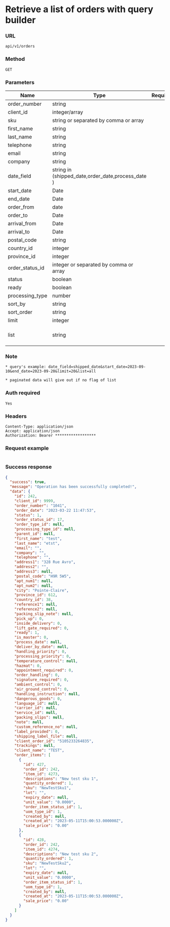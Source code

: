 # Retrieve a list of orders with query builder

### URL

```text
api/v1/orders
```

### Method

```text
GET
```

### Parameters

| Name            | Type                                              | Required | Default | Description                                                  |
|-----------------|---------------------------------------------------|----------|---------|--------------------------------------------------------------|
| order_number    | string                                            |          |         |                                                              |
| client_id       | integer/array                                     |          |         |                                                              |
| sku             | string  or separated by comma or array            |          |         |                                                              |
| first_name      | string                                            |          |         |                                                              |
| last_name       | string                                            |          |         |                                                              |
| telephone       | string                                            |          |         |                                                              |
| email           | string                                            |          |         |                                                              |
| company         | string                                            |          |         |                                                              |
| date_field      | string in (shipped_date,order_date,process_date ) |          |         |                                                              |
| start_date      | Date                                              |          |         |                                                              |
| end_date        | Date                                              |          |         |                                                              |
| order_from      | date                                              |          |         |                                                              |
| order_to        | Date                                              |          |         |                                                              |
| arrival_from    | Date                                              |          |         |                                                              |
| arrival_to      | Date                                              |          |         |                                                              |
| postal_code     | string                                            |          |         |                                                              |
| country_id      | integer                                           |          |         |                                                              |
| province_id     | integer                                           |          |         |                                                              |
| order_status_id | integer or separated by comma or array            |          |         |                                                              |
| status          | boolean                                           |          |         |                                                              |
| ready           | boolean                                           |          |         |                                                              |
| processing_type | number                                            |          |         |                                                              |
| sort_by         | string                                            |          |         | any of above field                                           |
| sort_order      | string                                            |          |         | DESC/ASC                                                     |
| limit           | integer                                           |          |         | <200                                                         |
| list            | string                                            |          |         | all/first/last/count/take/auto-complete (default: paginated) |

### Note

```text
* query's example: date_field=shipped_date&start_date=2023-09-10&end_date=2023-09-20&limit=20&list=all

* paginated data will give out if no flag of list
```

### Auth required

```text
Yes
```

### Headers

```text
Content-Type: application/json
Accept: application/json
Authorization: Bearer ******************
```

### Request example

```json

```

### Success response

```json
{
  "success": true,
  "message": "Operation has been successfully completed!",
  "data": {
    "id": 242,
    "client_id": 9999,
    "order_number": "1041",
    "order_date": "2023-03-22 11:47:53",
    "status": 1,
    "order_status_id": 17,
    "order_type_id": null,
    "processing_type_id": null,
    "parent_id": null,
    "first_name": "test",
    "last_name": "etst",
    "email": "",
    "company": "",
    "telephone": "",
    "address1": "328 Rue Avro",
    "address2": "",
    "address3": null,
    "postal_code": "H9R 5W5",
    "apt_num1": null,
    "apt_num2": null,
    "city": "Pointe-Claire",
    "province_id": 612,
    "country_id": 38,
    "reference1": null,
    "reference2": null,
    "packing_slip_note": null,
    "pick_up": 0,
    "inside_delivery": 0,
    "lift_gate_required": 0,
    "ready": 1,
    "is_master": 0,
    "process_date": null,
    "deliver_by_date": null,
    "handling_priority": 0,
    "processing_priority": 0,
    "temperature_control": null,
    "hazmat": 0,
    "appointment_required": 0,
    "order_handling": 0,
    "signature_required": 0,
    "ambient_control": 0,
    "air_ground_control": 0,
    "handling_instruction": null,
    "dangerous_goods": 0,
    "language_id": null,
    "carrier_id": null,
    "service_id": null,
    "packing_slips": null,
    "note": null,
    "custom_reference_no": null,
    "label_provided": 0,
    "shipping_label_file": null,
    "client_order_id": "5105233264835",
    "trackings": null,
    "client_name": "TEST",
    "order_items": [
      {
        "id": 427,
        "order_id": 242,
        "item_id": 4273,
        "descriptions": "New test sku 1",
        "quantity_ordered": 1,
        "sku": "NewTestSku1",
        "lot": "",
        "expiry_date": null,
        "unit_value": "0.0000",
        "order_item_status_id": 1,
        "uom_type_id": 1,
        "created_by": null,
        "created_at": "2023-05-11T15:00:53.000000Z",
        "sale_price": "0.00"
      },
      {
        "id": 428,
        "order_id": 242,
        "item_id": 4274,
        "descriptions": "New test sku 2",
        "quantity_ordered": 1,
        "sku": "NewTestSku2",
        "lot": "",
        "expiry_date": null,
        "unit_value": "0.0000",
        "order_item_status_id": 1,
        "uom_type_id": 1,
        "created_by": null,
        "created_at": "2023-05-11T15:00:53.000000Z",
        "sale_price": "0.00"
      }
    ]
  }
}
```